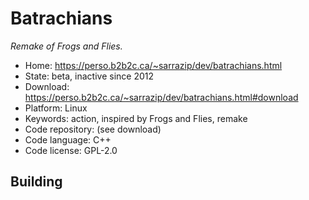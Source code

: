 # Batrachians

_Remake of Frogs and Flies._

- Home: https://perso.b2b2c.ca/~sarrazip/dev/batrachians.html
- State: beta, inactive since 2012
- Download: https://perso.b2b2c.ca/~sarrazip/dev/batrachians.html#download
- Platform: Linux
- Keywords: action, inspired by Frogs and Flies, remake
- Code repository: (see download)
- Code language: C++
- Code license: GPL-2.0

## Building
